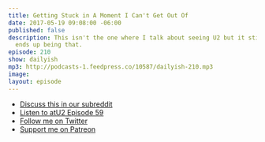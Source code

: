 ```yaml
---
title: Getting Stuck in A Moment I Can't Get Out Of
date: 2017-05-19 09:08:00 -06:00
published: false
description: This isn't the one where I talk about seeing U2 but it still kind of
  ends up being that.
episode: 210
show: dailyish
mp3: http://podcasts-1.feedpress.co/10587/dailyish-210.mp3
image: 
layout: episode
---
```


* [Discuss this in our subreddit](#)
* [Listen to atU2 Episode 59](https://goodstuff.fm/atu2/59)
* [Follow me on Twitter](https://www.twitter.com/ichris)
* [Support me on Patreon](https://www.patreon.com/ichris)

